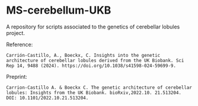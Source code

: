 # MS-cerebellum-UKB

A repository for scripts associated to the genetics of cerebellar lobules project.

Reference:

    Carrión-Castillo, A., Boeckx, C. Insights into the genetic architecture of cerebellar lobules derived from the UK Biobank. Sci Rep 14, 9488 (2024). https://doi.org/10.1038/s41598-024-59699-9.

Preprint:

    Carrion-Castillo A. & Boeckx C. The genetic architecture of cerebellar lobules: Insights from the UK Biobank. bioRxiv,2022.10. 21.513204. DOI: 10.1101/2022.10.21.513204.
